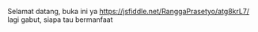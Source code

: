 Selamat datang, buka ini ya
https://jsfiddle.net/RanggaPrasetyo/atg8krL7/
lagi gabut,
siapa tau bermanfaat
